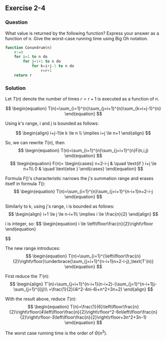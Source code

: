 ## Exercise 2-4
### Question
What value is returned by the following function? Express your answer as a function of n. Give the worst-case running time using Big Oh notation.

```sql
function Conundrum(n)
    r:=0
    for i=1 to n do
        for j=1+1 to n do
            for k=i+j-1 to n do
                r=r+1
    return r
```

### Solution

Let $T(n)$ denote the number of times $r=r+1$ is executed as a function of n.

$$
\begin{equation}
T(n)=\sum_{i=1}^{n}\sum_{j=i+1}^{n}\sum_{k=i+j-1}^{n}
\end{equation}
$$

Using k's range, i and j is bounded as follows:

$$
\begin{align}
i+j-1\le k \le n \\
\implies i+j \le n+1
\end{align}
$$

So, we can rewrite $T(n)$, then
$$
\begin{equation}
T(n)=\sum_{i=1}^{n}\sum_{j=i+1}^{n}F(n,i,j)
\end{equation}
$$
$$
\begin{equation}
F(n)=
\begin{cases}
    n+2-i-j & \quad \text{if } i+j \le n+1\\
    0  & \quad \text{else }
  \end{cases}
\end{equation}
$$

Formula $F()$'s characteristic narrows the j's summation range and erases itself in formula $T()$:
$$
\begin{equation}
T(n)=\sum_{i=1}^{n}\sum_{j=i+1}^{n-i+1}n+2-i-j
\end{equation}
$$

Similarly to k, using j's range, i is bounded as follows:
$$
\begin{align}
i+1 \le j \le n-i+1\\
\implies i \le \frac{n}{2}
\end{align}
$$

i is integer, so:
$$
\begin{equation}
i \le \left\lfloor\frac{n}{2}\right\rfloor
\end{equation}

$$

The new range introduces:
$$
\begin{equation}
T(n)=\sum_{i=1}^{\left\lfloor\frac{n}{2}\right\rfloor}\underbrace{\sum_{j=i+1}^{n-i+1}n+2-i-j}_\text{T'(n)}
\end{equation}
$$

First reduce the $T'(n)$:
$$
\begin{align}
T'(n)=\sum_{j=i+1}^{n-i+1}(n-i+2)-(\sum_{j=1}^{n-i+1}j-\sum_{j=1}^{i}j)\\
=\frac{1}{2}(4i^2-4ni-6i+n^2+3n+2)
\end{align}
$$

With the result above, reduce $T(n)$:
$$
\begin{equation}
T(n)=\frac{1}{6}\left\lfloor\frac{n}{2}\right\rfloor(4\left\lfloor\frac{n}{2}\right\rfloor^2-6n\left\lfloor\frac{n}{2}\right\rfloor-3\left\lfloor\frac{n}{2}\right\rfloor+3n^2+3n-1)
\end{equation}
$$

The worst case running time is the order of $\Theta(n^3)$.